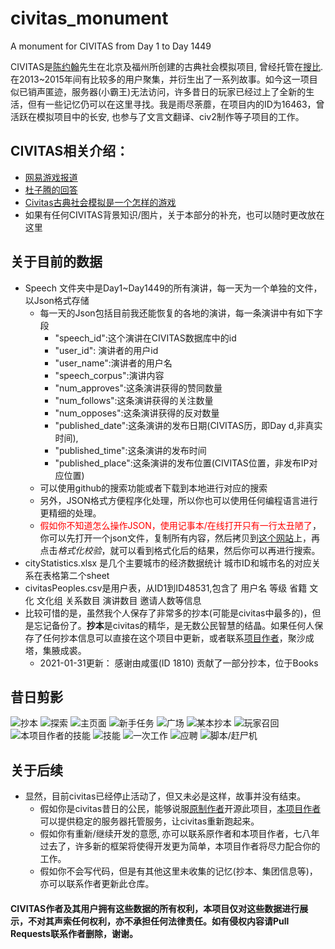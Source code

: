 # civitas_monument
A monument for CIVITAS from Day 1 to Day 1449

CIVITAS是[陈约翰](https://www.sesp.northwestern.edu/learning-sciences/john-yuehan-chen.html)先生在北京及福州所创建的古典社会模拟项目, 曾经托管在[搜比](civitas.soobb.com). 在2013~2015年间有比较多的用户聚集，并衍生出了一系列故事。如今这一项目似已销声匿迹，服务器(小霸王)无法访问，许多昔日的玩家已经过上了全新的生活，但有一些记忆仍可以在这里寻找。我是雨尽荼蘼，在项目内的ID为16463，曾活跃在模拟项目中的长安, 也参与了文言文翻译、civ2制作等子项目的工作。

## CIVITAS相关介绍：
 - [网易游戏报道](https://ent.163.com/17/0427/20/CJ2930MG00318QE8.html)
 - [杜子腾的回答](https://www.zhihu.com/question/276042702/answer/389287750)
 - [Civitas古典社会模拟是一个怎样的游戏](https://www.zhihu.com/question/22665146)
 - 如果有任何CIVITAS背景知识/图片，关于本部分的补充，也可以随时更改放在这里
 
## 关于目前的数据
- Speech 文件夹中是Day1~Day1449的所有演讲，每一天为一个单独的文件，以Json格式存储
  - 每一天的Json包括目前我还能恢复的各地的演讲，每一条演讲中有如下字段
    - "speech_id":这个演讲在CIVITAS数据库中的id
    - "user_id": 演讲者的用户id
    - "user_name":演讲者的用户名
    - "speech_corpus":演讲内容
    - "num_approves":这条演讲获得的赞同数量
    - "num_follows":这条演讲获得的关注数量
    - "num_opposes":这条演讲获得的反对数量
    - "published_date":这条演讲的发布日期(CIVITAS历，即Day d,非真实时间),
    - "published_time":这条演讲的发布时间
    - "published_place":这条演讲的发布位置(CIVITAS位置，非发布IP对应位置)
  - 可以使用github的搜索功能或者下载到本地进行对应的搜索
  - 另外，JSON格式方便程序化处理，所以你也可以使用任何编程语言进行更精细的处理。
  - <font color=#FF0000>假如你不知道怎么操作JSON，使用记事本/在线打开只有一行太丑陋了</font>，你可以先打开一个json文件，复制所有内容，然后拷贝到[这个网站](https://www.bejson.com)上，再点击*格式化校验*，就可以看到格式化后的结果，然后你可以再进行搜索。
- cityStatistics.xlsx 是几个主要城市的经济数据统计 城市ID和城市名的对应关系在表格第二个sheet
- civitasPeoples.csv是用户表，从ID1到ID48531,包含了 用户名	等级	省籍	文化	文化组	关系数目	演讲数目	邀请人数等信息
- 比较可惜的是，虽然我个人保存了非常多的抄本(可能是civitas中最多的)，但是忘记备份了。**抄本**是civitas的精华，是无数公民智慧的结晶。如果任何人保存了任何抄本信息可以直接在这个项目中更新，或者联系[项目作者](yujintumi@qq.com)，聚沙成塔，集腋成裘。
  - 2021-01-31更新： 感谢由咸蛋(ID 1810) 贡献了一部分抄本，位于Books

## 昔日剪影
![抄本](./photos/books.jpg)
![探索](./photos/civ2.jpg)
![主页面](./photos/mainview.png)
![新手任务](./photos/mission.jpg)
![广场](./photos/plaza.jpg)
![某本抄本](./photos/referendum.jpg)
![玩家召回](./photos/retrieve.jpg)
![本项目作者的技能](./photos/self.png)
![技能](./photos/skill.png)
![一次工作](./photos/work.jpg)
![应聘](./photos/jobs.jpg)
![脚本/赶尸机](./photos/auto.png)
## 关于后续
 - 显然，目前civitas已经停止活动了，但又未必是这样，故事并没有结束。 
   - 假如你是civitas昔日的公民，能够说服[原制作者](YuehanChen2023@u.northwestern.edu)开源此项目，[本项目作者](yujintumi@qq.com)可以提供稳定的服务器托管服务，让civitas重新跑起来。
   - 假如你有重新/继续开发的意愿, 亦可以联系原作者和本项目作者，七八年过去了，许多新的框架将使得开发更为简单，本项目作者将尽力配合你的工作。
   - 假如你不会写代码，但是有其他这里未收集的记忆(抄本、集团信息等)，亦可以联系作者更新此仓库。

#### CIVITAS作者及其用户拥有这些数据的所有权利，本项目仅对这些数据进行展示，不对其声索任何权利，亦不承担任何法律责任。如有侵权内容请Pull Requests联系作者删除，谢谢。
